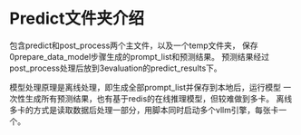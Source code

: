 # Predict文件夹介绍
包含predict和post_process两个主文件，以及一个temp文件夹，
保存0prepare_data_model步骤生成的prompt_list和预测结果。
预测结果经过post_process处理后放到3evaluation的predict_results下。

模型处理原理是离线处理，即生成全部prompt_list并保存到本地后，运行模型
一次性生成所有预测结果，也有基于redis的在线推理模型，但较难做到多卡。
离线多卡的方式是读取数据后处理一部分，用脚本同时启动多个vllm引擎，每张卡一个。